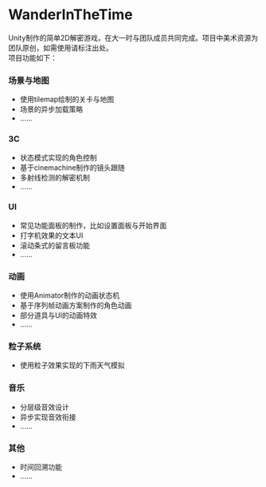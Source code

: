 # WanderInTheTime  
Unity制作的简单2D解密游戏，在大一时与团队成员共同完成。项目中美术资源为团队原创，如需使用请标注出处。  
项目功能如下： 

### 场景与地图  
* 使用tilemap绘制的关卡与地图
* 场景的异步加载策略
* ......  

### 3C  
* 状态模式实现的角色控制
* 基于cinemachine制作的镜头跟随
* 多射线检测的解密机制
* ......  

### UI  
* 常见功能面板的制作，比如设置面板与开始界面
* 打字机效果的文本UI
* 滚动条式的留言板功能
* ......  

### 动画  
* 使用Animator制作的动画状态机
* 基于序列帧动画方案制作的角色动画
* 部分道具与UI的动画特效
* ......  

### 粒子系统
* 使用粒子效果实现的下雨天气模拟 

### 音乐
* 分层级音效设计
* 异步实现音效衔接  
* ......  

### 其他
* 时间回溯功能
* ......
  

